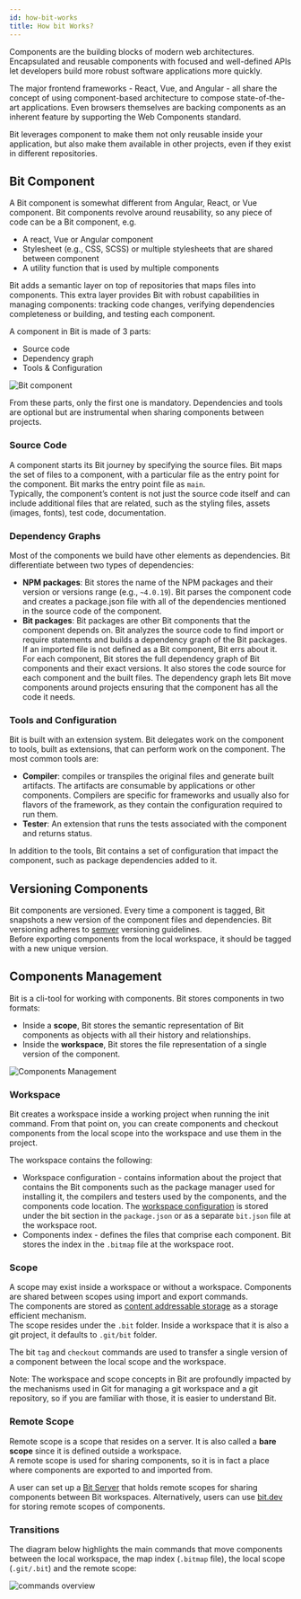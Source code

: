 ```yaml
---
id: how-bit-works
title: How bit Works?
---
```


Components are the building blocks of modern web architectures. Encapsulated and reusable components with focused and well-defined APIs let developers build more robust software applications more quickly.

The major frontend frameworks - React, Vue, and Angular - all share the concept of using component-based architecture to compose state-of-the-art applications. Even browsers themselves are backing components as an inherent feature by supporting the Web Components standard.

Bit leverages component to make them not only reusable inside your application, but also make them available in other projects, even if they exist in different repositories.  

## Bit Component

A Bit component is somewhat different from Angular, React, or Vue component. Bit components revolve around reusability, so any piece of code can be a Bit component, e.g.  

- A react, Vue or Angular component
- Stylesheet (e.g., CSS, SCSS) or multiple stylesheets that are shared between component
- A utility function that is used by multiple components

Bit adds a semantic layer on top of repositories that maps files into components. This extra layer provides Bit with robust capabilities in managing components: tracking code changes, verifying dependencies completeness or building, and testing each component.

A component in Bit is made of 3 parts:  

- Source code
- Dependency graph
- Tools & Configuration

![Bit component](https://storage.googleapis.com/static.bit.dev/docs/images/component.svg)

From these parts, only the first one is mandatory. Dependencies and tools are optional but are instrumental when sharing components between projects.  

### Source Code

A component starts its Bit journey by specifying the source files. Bit maps the set of files to a component, with a particular file as the entry point for the component. Bit marks the entry point file as `main`.  
Typically, the component’s content is not just the source code itself and can include additional files that are related, such as the styling files, assets (images, fonts), test code, documentation.  

### Dependency Graphs

Most of the components we build have other elements as dependencies. Bit differentiate between two types of dependencies:  

- **NPM packages**: Bit stores the name of the NPM packages and their version or versions range (e.g., `~4.0.19`). Bit parses the component code and creates a package.json file with all of the dependencies mentioned in the source code of the component.  
- **Bit packages**: Bit packages are other Bit components that the component depends on. Bit analyzes the source code to find import or require statements and builds a dependency graph of the Bit packages. If an imported file is not defined as a Bit component, Bit errs about it.  
For each component, Bit stores the full dependency graph of Bit components and their exact versions. It also stores the code source for each component and the built files. The dependency graph lets Bit move components around projects ensuring that the component has all the code it needs.  

### Tools and Configuration

Bit is built with an extension system. Bit delegates work on the component to tools, built as extensions, that can perform work on the component. The most common tools are:  

- **Compiler**: compiles or transpiles the original files and generate built artifacts. The artifacts are consumable by applications or other components. Compilers are specific for frameworks and usually also for flavors of the framework, as they contain the configuration required to run them.  
- **Tester**: An extension that runs the tests associated with the component and returns status.  

In addition to the tools, Bit contains a set of configuration that impact the component, such as package dependencies added to it.

## Versioning Components

Bit components are versioned. Every time a component is tagged, Bit snapshots a new version of the component files and dependencies. Bit versioning adheres to [semver](https://semver.org) versioning guidelines.  
Before exporting components from the local workspace, it should be tagged with a new unique version.

## Components Management

Bit is a cli-tool for working with components. Bit stores components in two formats:  

- Inside a **scope**, Bit stores the semantic representation of Bit components as objects with all their history and relationships.  
- Inside the **workspace**, Bit stores the file representation of a single version of the component.  

![Components Management](https://storage.googleapis.com/static.bit.dev/docs/images/scope-workspace.svg)

### Workspace

Bit creates a workspace inside a working project when running the init command. From that point on, you can create components and checkout components from the local scope into the workspace and use them in the project.  

The workspace contains the following:  

- Workspace configuration - contains information about the project that contains the Bit components such as the package manager used for installing it, the compilers and testers used by the components, and the components code location. The [workspace configuration](/docs/workspace) is stored under the bit section in the `package.json` or as a separate `bit.json` file at the workspace root.
- Components index - defines the files that comprise each component. Bit stores the index in the `.bitmap` file at the workspace root.

### Scope

A scope may exist inside a workspace or without a workspace. Components are shared between scopes using import and export commands.  
The components are stored as [content addressable storage](https://en.wikipedia.org/wiki/Content-addressable_storage) as a storage efficient mechanism.  
The scope resides under the `.bit` folder. Inside a workspace that it is also a git project, it defaults to `.git/bit` folder.  

The bit `tag` and `checkout` commands are used to transfer a single version of a component between the local scope and the workspace.  

Note: The workspace and scope concepts in Bit are profoundly impacted by the mechanisms used in Git for managing a git workspace and a git repository, so if you are familiar with those, it is easier to understand Bit.

### Remote Scope

Remote scope is a scope that resides on a server. It is also called a **bare scope** since it is defined outside a workspace.  
A remote scope is used for sharing components, so it is in fact a place where components are exported to and imported from.  

A user can set up a [Bit Server](/docs/bit-server) that holds remote scopes for sharing components between Bit workspaces. Alternatively, users can use [bit.dev](/docs/bit-dev) for storing remote scopes of components.  

### Transitions

The diagram below highlights the main commands that move components between the local workspace, the map index (`.bitmap` file), the local scope (`.git/.bit`) and the remote scope:  

![commands overview](https://storage.googleapis.com/static.bit.dev/docs/images/commands_overview.svg)
